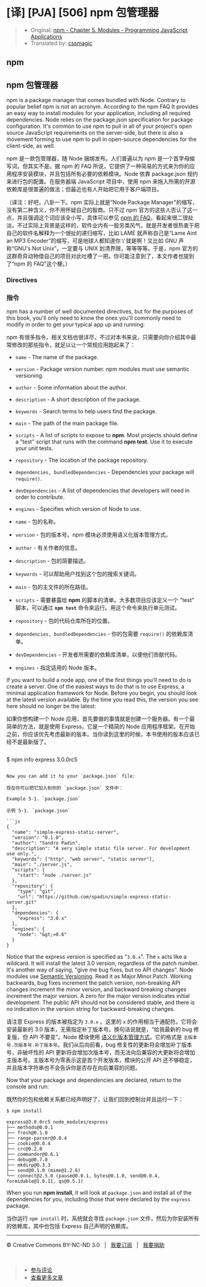 # [译] [PJA] [506] npm 包管理器

> * Original: [npm - Chapter 5. Modules - Programming JavaScript Applications](http://chimera.labs.oreilly.com/books/1234000000262/ch05.html#chejah2xh0000neixiy090gk5)
> * Translated by: [cssmagic](https://github.com/cssmagic)

## npm

## npm 包管理器

npm is a package manager that comes bundled with Node. Contrary to popular belief npm is not an acronym. According to the npm FAQ It provides an easy way to install modules for your application, including all required dependencies. Node relies on the package.json specification for package configuration. It's common to use npm to pull in all of your project's open source JavaScript requirements on the server-side, but there is also a movement forming to use npm to pull in open-source dependencies for the client-side, as well.

npm 是一款包管理器，随 Node 捆绑发布。人们普遍以为 npm 是一个首字母缩写词，但其实不是。据 npm 的 FAQ 所说，它提供了一种简易的方式来为你的应用程序安装模块，并且包括所有必要的依赖模块。Node 依靠 package.json 规约来进行包的配置。在服务器端 JavaScript 项目中，使用 npm 来拖入所需的开源依赖库是很普遍的做法；但最近也有人开始把它用于客户端项目。

（译注：好吧，八卦一下。npm 实际上就是“Node Package Manager”的缩写，没有第二种含义，你不用怀疑自己的智商。只不过 npm 官方的这些人否认了这一点，并且强调这个词应该全小写，具体可以参见 [npm 的 FAQ](https://npmjs.org/doc/faq.html#If-npm-is-an-acronym-why-is-it-never-capitalized)，看起来很二很扯淡。不过实际上背景是这样的，软件业内有一股另类风气，就是开发者很热衷于把自己的软件名解释为一个很扯的递归缩写，比如 LAME 就声称自己是“Lame Aint an MP3 Encoder”的缩写，可是地球人都知道你丫就是啊！又比如 GNU 声称“GNU's Not Unix”，一定要与 UNIX 划清界限，等等等等。于是，npm 官方的这群奇异动物借自己的项目对此吐槽了一把。你可能注意到了，本文作者也提到了“npm 的 FAQ”这个梗。）

### Directives

### 指令

npm has a number of well documented directives, but for the purposes of this book, you'll only need to know the ones you'll commonly need to modify in order to get your typical app up and running:

npm 有很多指令，相关文档也很详尽，不过对本书来说，只需要向你介绍其中最常修改的那些指令，就足以让一个常规应用跑起来了：

* `name` \- The name of the package.

* `version` \- Package version number. npm modules must use semantic versioning.

* `author` \- Some information about the author.

* `description` \- A short description of the package.

* `keywords` \- Search terms to help users find the package.

* `main` \- The path of the main package file.

* `scripts` \- A list of scripts to expose to **npm**. Most projects should define a "test" script that runs with the command **npm test**. Use it to execute your unit tests.

* `repository` \- The location of the package repository.

* `dependencies, bundledDependencies` \- Dependencies your package will `require()`.

* `devDependencies` \- A list of dependencies that developers will need in order to contribute.

* `engines` \- Specifies which version of Node to use.

* `name` \- 包的名称。

* `version` \- 包的版本号。npm 模块必须使用语义化版本管理方式。

* `author` \- 有关作者的信息。

* `description` \- 包的简要描述。

* `keywords` \- 可以帮助用户找到这个包的搜索关键词。

* `main` \- 包的主文件的所在路径。

* `scripts` \- 需要暴露给 **npm** 的脚本的清单。大多数项目应该定义一个 "test" 脚本，可以通过 **`npm test`** 命令来运行。用这个命令来执行单元测试。

* `repository` \- 包的代码仓库所在的位置。

* `dependencies, bundledDependencies` \- 你的包需要 `require()` 的依赖库清单。

* `devDependencies` \- 开发者所需要的依赖库清单，以便他们贡献代码。

* `engines` \- 指定适用的 Node 版本。

If you want to build a node app, one of the first things you'll need to do is create a server. One of the easiest ways to do that is to use Express, a minimal application framework for Node. Before you begin, you should look at the latest version available. By the time you read this, the version you see here should no longer be the latest:

如果你想构建一个 Node 应用，首先要做的事情就是创建一个服务器。有一个最简单的方法，就是使用 Express，它是一个精简的 Node 应用程序框架。在开始之前，你应该优先考虑最新的版本。当你读到这里的时候，本书使用的版本应该已经不是最新版了。

> ```bash
$ npm info express
3.0.0rc5
```

Now you can add it to your `package.json` file:

现在你可以把它加入到你的 `package.json` 文件中：

Example 5-1. `package.json`

示例 5-1. `package.json`

```js
{
  "name": "simple-express-static-server",
  "version": "0.1.0",
  "author": "Sandro Padin",
  "description": "A very simple static file server. For development use only.",
  "keywords": ["http", "web server", "static server"],
  "main": "./server.js",
  "scripts": {
    "start": "node ./server.js"
  },
  "repository": {
    "type": "git",
    "url": "https://github.com/spadin/simple-express-static-server.git"
  },
  "dependencies": {
    "express": "3.0.x"
  },
  "engines": {
    "node": "&gt;=0.6"
  }
}
```

Notice that the express version is specified as "`3.0.x`". The `x` acts like a wildcard. It will install the latest 3.0 version, regardless of the patch number. It's another way of saying, "give me bug fixes, but no API changes". Node modules use [Semantic Versioning][13]. Read it as Major.Minor.Patch. Working backwards, bug fixes increment the patch version, non-breaking API changes increment the minor version, and backward breaking changes increment the major version. A zero for the major version indicates initial development. The public API should not be considered stable, and there is no indication in the version string for backward-breaking changes.

请注意 Express 的版本被指定为 `3.0.x` 。这里的 `x` 的作用相当于通配符。它将会安装最新的 3.0 版本，无需指定补丁版本号。换句话说就是，“给我最新的 bug 修复版，但 API 不要变”。Node 模块使用 [语义化版本管理方式][13]。它的格式是 `主版本号.次版本号.补丁版本号`。我们从后向前看，bug 修复性的更新将会增加补丁版本号，非破坏性的 API 更新将会增加次版本号，而无法向后兼容的大更新将会增加主版本号。主版本号为零表示这是首个开发版本，模块的公开 API 还不够稳定，并且版本字符串也不会告诉你是否存在向后兼容的问题。

Now that your package and dependencies are declared, return to the console and run:

既然你的包和依赖关系都已经声明好了，让我们回到控制台并且运行一下：

```bash
$ npm install
```

    express@3.0.0rc5 node_modules/express
    ├── methods@0.0.1
    ├── fresh@0.1.0
    ├── range-parser@0.0.4
    ├── cookie@0.0.4
    ├── crc@0.2.0
    ├── commander@0.6.1
    ├── debug@0.7.0
    ├── mkdirp@0.3.3
    ├── send@0.1.0 (mime@1.2.6)
    └── connect@2.5.0 (pause@0.0.1, bytes@0.1.0, send@0.0.4, formidable@1.0.11, qs@0.5.1)

When you run **npm install**, it will look at `package.json` and install all of the dependencies for you, including those that were declared by the `express` package.

当你运行 `npm install` 时，系统就会寻找 `package.json` 文件，然后为你安装所有的依赖库，其中也包括 Express 自己声明的依赖库。

[13]: http://semver.org/

***

&copy; Creative Commons BY-NC-ND 3.0 &nbsp; | &nbsp; [我要订阅](http://www.cssmagic.net/blog/subscribe) &nbsp; | &nbsp; [我要捐助](http://www.cssmagic.net/blog/donate)

&nbsp;
> * [参与评论](https://github.com/cssmagic/blog/issues/37)
> * [查看更多文章](https://github.com/cssmagic/blog/issues?state=open)
